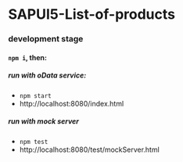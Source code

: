 # SAPUI5-List-of-products

### development stage


#### `npm i`, then:
##### run with oData service:

- `npm start`
- http://localhost:8080/index.html


##### run with mock server

- `npm test`
- http://localhost:8080/test/mockServer.html

